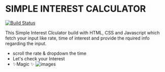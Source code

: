 # SIMPLE INTEREST CALCULATOR

[![Build Status](https://travis-ci.org/joemccann/dillinger.svg?branch=master)](https://travis-ci.org/joemccann/dillinger)

This Simple Interest Clculator build with HTML, CSS and Javascript which fetch your input like rate, time of interest and provide the rquired info regarding the input.

- scroll the rate & dropdown the time
- Let's check your Interest
- ✨Magic ✨
![images](https://user-images.githubusercontent.com/84664712/193035253-d0e1ef35-568f-4f97-b8df-6cc33dddc421.png)
